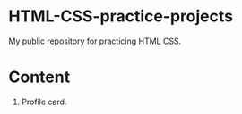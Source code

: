 # HTML-CSS-practice-projects
My public repository for practicing HTML CSS.

# Content

1. Profile card.
